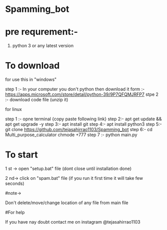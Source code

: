 # Spamming_bot

# pre requrement:-  
1. python 3 or any latest version


# To download

for use this in "windows"

step 1 :- In your computer you don't python then download it form :- https://apps.microsoft.com/store/detail/python-39/9P7QFQMJRFP7
stpe 2 :- download code file (unzip it)

for linux 

step 1 :- opne terminal {copy paste following link}
step 2:- apt get update && apt get upgrade -y
step 3:- apt install git
step 4:- apt install python3
step 5:- git clone https://github.com/tejasahirrao1103/Spamming_bot
step 6:- cd Multi_purpose_calculator chmode +777
step 7 :- python main.py

# To start

1 st -> open "setup.bat" file (dont close until installation done)

2 nd-> click on  "spam.bat" file (if you run it first time it will take few seconds)

#note-> 

Don't delete/move/change location of any file from main file

#For help

If you have nay doubt contact me on instagram @tejasahirrao1103
